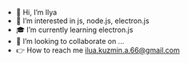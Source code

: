 - 👋 Hi, I’m Ilya
- 🤬 I’m interested in js, node.js, electron.js
- 🎓 I’m currently learning electron.js
- 💞️ I’m looking to collaborate on ...
- 👉 How to reach me ilua.kuzmin.a.66@gmail.com

<!---
1ukch/1ukch is a ✨ special ✨ repository because its `README.md` (this file) appears on your GitHub profile.
You can click the Preview link to take a look at your changes.
--->
